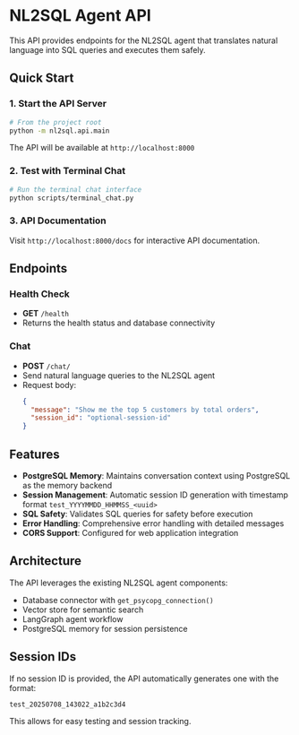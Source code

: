 # NL2SQL Agent API

This API provides endpoints for the NL2SQL agent that translates natural language into SQL queries and executes them safely.

## Quick Start

### 1. Start the API Server

```bash
# From the project root
python -m nl2sql.api.main
```

The API will be available at `http://localhost:8000`

### 2. Test with Terminal Chat

```bash
# Run the terminal chat interface
python scripts/terminal_chat.py
```

### 3. API Documentation

Visit `http://localhost:8000/docs` for interactive API documentation.

## Endpoints

### Health Check
- **GET** `/health`
- Returns the health status and database connectivity

### Chat
- **POST** `/chat/`
- Send natural language queries to the NL2SQL agent
- Request body:
  ```json
  {
    "message": "Show me the top 5 customers by total orders",
    "session_id": "optional-session-id"
  }
  ```

## Features

- **PostgreSQL Memory**: Maintains conversation context using PostgreSQL as the memory backend
- **Session Management**: Automatic session ID generation with timestamp format `test_YYYYMMDD_HHMMSS_<uuid>`
- **SQL Safety**: Validates SQL queries for safety before execution
- **Error Handling**: Comprehensive error handling with detailed messages
- **CORS Support**: Configured for web application integration

## Architecture

The API leverages the existing NL2SQL agent components:
- Database connector with `get_psycopg_connection()`
- Vector store for semantic search
- LangGraph agent workflow
- PostgreSQL memory for session persistence

## Session IDs

If no session ID is provided, the API automatically generates one with the format:
```
test_20250708_143022_a1b2c3d4
```

This allows for easy testing and session tracking. 